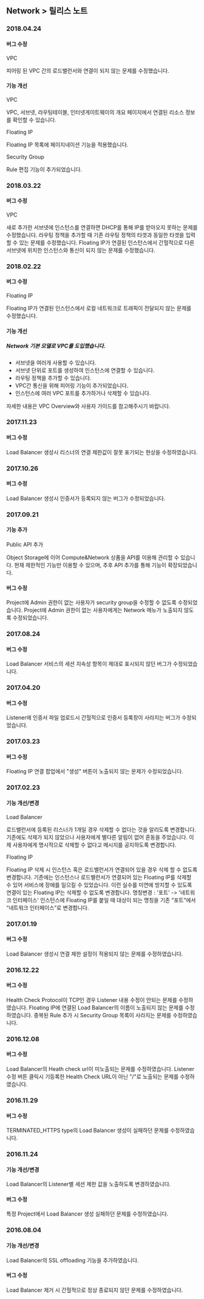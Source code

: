 ## Network > 릴리스 노트

### 2018.04.24

#### 버그 수정

VPC

피어링 된 VPC 간의 로드밸런서와 연결이 되지 않는 문제를 수정했습니다.

#### 기능 개선

VPC

VPC, 서브넷, 라우팅테이블, 인터넷게이트웨이의 개요 페이지에서 연결된 리소스 정보를 확인할 수 있습니다.

Floating IP

Floating IP 목록에 페이지네이션 기능을 적용했습니다.

Security Group

Rule 편집 기능이 추가되었습니다. 


### 2018.03.22

#### 버그 수정

VPC 

새로 추가한 서브넷에 인스턴스를 연결하면 DHCP를 통해 IP를 받아오지 못하는 문제를 수정했습니다.
라우팅 정책을 추가할 때 기존 라우팅 정책의 타겟과 동일한 타겟을 입력할 수 있는 문제를 수정했습니다.
Floating IP가 연결된 인스턴스에서 간헐적으로 다른 서브넷에 위치한 인스턴스와 통신이 되지 않는 문제를 수정했습니다.

### 2018.02.22

#### 버그 수정

Floating IP

Floating IP가 연결된 인스턴스에서 로컬 네트워크로 트래픽이 전달되지 않는 문제를 수정했습니다.

#### 기능 개선

##### Network 기본 모델로 VPC를 도입했습니다.

* 서브넷을 여러개 사용할 수 있습니다.
* 서브넷 단위로 포트를 생성하여 인스턴스에 연결할 수 있습니다.
* 라우팅 정책을 추가할 수 있습니다.
* VPC간 통신을 위해 피어링 기능이 추가되었습니다.
* 인스턴스에 여러 VPC 포트를 추가하거나 삭제할 수 있습니다.

자세한 내용은 VPC Overview와 사용자 가이드를 참고해주시기 바랍니다.


### 2017.11.23

#### 버그 수정

Load Balancer 생성시 리스너의 연결 제한값이 잘못 표기되는 현상을 수정하였습니다.

### 2017.10.26

#### 버그 수정

Load Balancer 생성시 인증서가 등록되지 않는 버그가 수정되었습니다.

### 2017.09.21

#### 기능 추가

Public API 추가

Object Storage에 이어 Compute&Network 상품을 API를 이용해 관리할 수 있습니다.
현재 제한적인 기능만 이용할 수 있으며, 추후 API 추가를 통해 기능이 확장되었습니다.

#### 버그 수정

Project에 Admin 권한이 없는 사용자가 security group을 수정할 수 없도록 수정되었습니다.
Project에 Admin 권한이 없는 사용자에게는 Network 메뉴가 노출되지 않도록 수정되었습니다.

### 2017.08.24

#### 버그 수정

Load Balancer 서비스의 세션 지속성 항목이 제대로 표시되지 않던 버그가 수정되었습니다.


### 2017.04.20

#### 버그 수정

Listener에 인증서 파일 업로드시 간헐적으로 인증서 등록창이 사라지는 버그가 수정되었습니다.


### 2017.03.23

#### 버그 수정
Floating IP 연결 팝업에서 "생성" 버튼이 노출되지 않는 문제가 수정되었습니다.



### 2017.02.23

#### 기능 개선/변경

Load Balancer

로드밸런서에 등록된 리스너가 1개일 경우 삭제할 수 없다는 것을 알리도록 변경합니다.
기존에도 삭제가 되지 않았으나 사용자에게 별다른 알림이 없어 혼동을 주었습니다.
이제 사용자에게 명시적으로 삭제할 수 없다고 메시지를 공지하도록 변경합니다.

Floating IP

Floating IP 삭제 시 인스턴스 혹은 로드밸런서가 연결되어 있을 경우 삭제 할 수 없도록 변경합니다.
기존에는 인스턴스나 로드밸런서가 연결되어 있는 Floating IP를 삭제할 수 있어 서비스에 장애를 일으킬 수 있었습니다.
이런 실수를 미연에 방지할 수 있도록 연결이 있는 Floating IP는 삭제할 수 없도록 변경합니다.
명칭변경 : '포트' -> '네트워크 인터페이스'
인스턴스에 Floating IP를 붙일 때 대상이 되는 명칭을 기존 “포트”에서 “네트워크 인터페이스”로 변경합니다.


### 2017.01.19

#### 버그 수정

Load Balancer 생성시 연결 제한 설정이 적용되지 않는 문제를 수정하였습니다.



### 2016.12.22

#### 버그 수정

Health Check Protocol이 TCP인 경우 Listener 내용 수정이 안되는 문제를 수정하였습니다.
Floating IP에 연결된 Load Balancer의 이름이 노출되지 않는 문제를 수정하였습니다.
중복된 Rule 추가 시 Security Group 목록이 사라지는 문제를 수정하였습니다.






### 2016.12.08

#### 버그 수정

Load Balancer의 Heath check url이 미노출되는 문제를 수정하였습니다.
Listener 수정 버튼 클릭시 기등록한 Health Check URL이 아닌 "/"로 노출되는 문제를 수정하였습니다.








### 2016.11.29

#### 버그 수정

TERMINATED_HTTPS type의 Load Balancer 생성이 실패하던 문제를 수정하였습니다.



### 2016.11.24

#### 기능 개선/변경

Load Balancer의 Listener별 세션 제한 값을 노출하도록 변경하였습니다.

#### 버그 수정

특정 Project에서 Load Balancer 생성 실패하던 문제를 수정하였습니다.



### 2016.08.04

#### 기능 개선/변경

Load Balancer의 SSL offloading 기능을 추가하였습니다.

#### 버그 수정

Load Balancer 제거 시 간헐적으로 정상 종료되지 않던 문제를 수정하였습니다.



